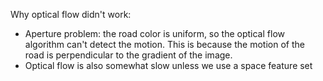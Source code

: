 Why optical flow didn't work:
- Aperture problem: the road color is uniform, so the optical flow algorithm can't detect the motion. This is because the motion of the road is perpendicular to the gradient of the image.
- Optical flow is also somewhat slow unless we use a space feature set